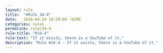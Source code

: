 ```yaml
---
layout: rule
title:  "#Rule 34-4"
date:   2016-04-24 18:59:08 -0300
categories: rules
permalink: rule/34-4
rule-title: "#34-4"
rule-text: "If it exists, there is a YouTube of it."
description: "Rule #34-4 - If it exists, there is a YouTube of it."
---
```

